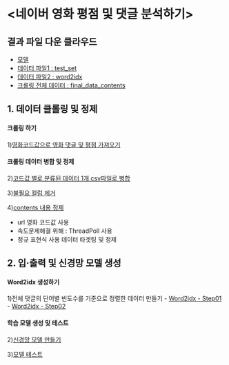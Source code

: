 # <네이버 영화 평점 및 댓글 분석하기>

## 결과 파일 다운 클라우드 
 - [모델](https://drive.google.com/file/d/1Vm6r-F_0CRMHUrKLOzVDuUlgzF7Yg32j/view?usp=sharing)
 - [데이터 파일1 : test_set](https://drive.google.com/open?id=1BttX5LnNLX5tvHuM9q8imcb4pQB4c26g)
 - [데이터 파일2 : word2idx](https://drive.google.com/open?id=113X1nL58V8GWHVldBYCzUS_0bJrxR9QJ)
 - [크롤링 전체 데이터 : final_data_contents](https://drive.google.com/open?id=1zB1xwLnfzi5uUtMgCNGI8IIXznSc087j)
## 1. 데이터 클롤링 및 정제

 #### 크롤링 하기
  1)[영화코드값으로 영화 댓글 및 평점 가져오기](https://github.com/Yumai-K/MyProject/blob/master/Naver_Movie_RepleScore_Analysis/movie_reple_crawling_final.ipynb)
 #### 크롤링 데이터 병합 및 정제
  2)[코드값 별로 분류된 데이터 1개 csv파일로 병합](https://github.com/Yumai-K/MyProject/blob/master/Naver_Movie_RepleScore_Analysis/merge_csv_data.ipynb)
  
  3)[불필요 컬럼 제거](https://github.com/Yumai-K/MyProject/blob/master/Naver_Movie_RepleScore_Analysis/refine_csv.ipynb)
  
  4)[contents 내용 정제](https://github.com/Yumai-K/MyProject/blob/master/Naver_Movie_RepleScore_Analysis/refine_contents.ipynb)

  - url 영화 코드값 사용
  - 속도문제해결 위해 : ThreadPoll 사용
  - 정규 표현식 사용 데이터 타겟팅 및 정제


## 2. 입·출력 및 신경망 모델 생성

 #### Word2idx 생성하기
  1)전체 댓글의 단어별 빈도수를 기준으로 정렬한 데이터 만들기
      - [Word2idx - Step01](https://github.com/Yumai-K/MyProject/blob/master/Naver_Movie_RepleScore_Analysis/make_word2idx_step01.ipynb)
      - [Word2idx - Step02](https://github.com/Yumai-K/MyProject/blob/master/Naver_Movie_RepleScore_Analysis/make_word2idx_step02.ipynb)

  #### 학습 모델 생성 및 테스트
  2)[신경망 모델 만들기](https://github.com/Yumai-K/MyProject/blob/master/Naver_Movie_RepleScore_Analysis/create_model.ipynb)
  
  3)[모델 테스트](https://github.com/Yumai-K/MyProject/blob/master/Naver_Movie_RepleScore_Analysis/model_test.ipynb)
